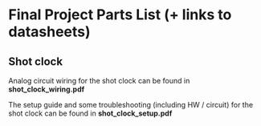 # Final Project Parts List (+ links to datasheets)

## Shot clock

Analog circuit wiring for the shot clock can be found in <b>shot_clock_wiring.pdf</b>

The setup guide and some troubleshooting (including HW / circuit) for the shot clock can be found in <b>shot_clock_setup.pdf</b>
